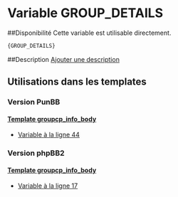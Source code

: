 # Variable GROUP_DETAILS

##Disponibilité
Cette variable est utilisable directement.

```html
{GROUP_DETAILS}
```

##Description
[Ajouter une description](https://fa-tvars.appspot.com/var/GROUP_DETAILS)

## Utilisations dans les templates

### Version PunBB

#### [Template groupcp_info_body](punbb/groupcp_info_body.md#readme)
* [Variable &agrave; la ligne 44](../punbb/groupcp_info_body.tpl#L44)

### Version phpBB2

#### [Template groupcp_info_body](subsilver/groupcp_info_body.md#readme)
* [Variable &agrave; la ligne 17](../subsilver/groupcp_info_body.tpl#L17)